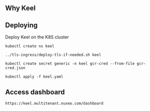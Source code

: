 
## Why Keel

## Deploying

Deploy Keel on the K8S cluster

    kubectl create ns keel

    ../tls-ingress/deploy-tls-if-needed.sh keel

    kubectl create secret generic -n keel gcr-cred --from-file gcr-cred.json

    kubectl apply -f keel.yaml

## Access dashboard

    https://keel.multitenant.nuxeo.com/dashboard




